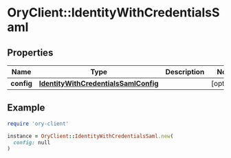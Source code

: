 # OryClient::IdentityWithCredentialsSaml

## Properties

| Name | Type | Description | Notes |
| ---- | ---- | ----------- | ----- |
| **config** | [**IdentityWithCredentialsSamlConfig**](IdentityWithCredentialsSamlConfig.md) |  | [optional] |

## Example

```ruby
require 'ory-client'

instance = OryClient::IdentityWithCredentialsSaml.new(
  config: null
)
```

